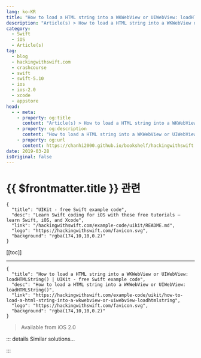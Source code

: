 ```yaml
---
lang: ko-KR
title: "How to load a HTML string into a WKWebView or UIWebView: loadHTMLString()"
description: "Article(s) > How to load a HTML string into a WKWebView or UIWebView: loadHTMLString()"
category:
  - Swift
  - iOS
  - Article(s)
tag: 
  - blog
  - hackingwithswift.com
  - crashcourse
  - swift
  - swift-5.10
  - ios
  - ios-2.0
  - xcode
  - appstore
head:
  - - meta:
    - property: og:title
      content: "Article(s) > How to load a HTML string into a WKWebView or UIWebView: loadHTMLString()"
    - property: og:description
      content: "How to load a HTML string into a WKWebView or UIWebView: loadHTMLString()"
    - property: og:url
      content: https://chanhi2000.github.io/bookshelf/hackingwithswift.com/example-code/uikit/how-to-load-a-html-string-into-a-wkwebview-or-uiwebview-loadhtmlstring.html
date: 2019-03-28
isOriginal: false
---
```


# {{ $frontmatter.title }} 관련

```component VPCard
{
  "title": "UIKit - free Swift example code",
  "desc": "Learn Swift coding for iOS with these free tutorials – learn Swift, iOS, and Xcode",
  "link": "/hackingwithswift.com/example-code/uikit/README.md",
  "logo": "https://hackingwithswift.com/favicon.svg",
  "background": "rgba(174,10,10,0.2)"
}
```

[[toc]]

---

```component VPCard
{
  "title": "How to load a HTML string into a WKWebView or UIWebView: loadHTMLString() | UIKit - free Swift example code",
  "desc": "How to load a HTML string into a WKWebView or UIWebView: loadHTMLString()",
  "link": "https://hackingwithswift.com/example-code/uikit/how-to-load-a-html-string-into-a-wkwebview-or-uiwebview-loadhtmlstring",
  "logo": "https://hackingwithswift.com/favicon.svg",
  "background": "rgba(174,10,10,0.2)"
}
```

> Available from iOS 2.0

<!-- TODO: 작성 -->

<!--
If you want to generate HTML locally and show it inside your app, it's easy to do in both `UIWebView` and `WKWebView`. First, here's the code for `UIWebView`:

```swift
let webView1 = UIWebView()
webView1.loadHTMLString("<html><body><p>Hello!</p></body></html>", baseURL: nil)
```

And now here's the code for `WKWebView`:

```swift
let webView2 = WKWebView()
webView2.loadHTMLString("<html><body><p>Hello!</p></body></html>", baseURL: nil)
```

If you want to load resources from a particular place, such as JavaScript and CSS files, you can set the `baseURL` parameter to any `URL`. This could, for example, be the resource path for your app bundle, which would allow you to use local images and other assets alongside your generated HTML.

-->

::: details Similar solutions…

<!--
/example-code/wkwebview/how-to-load-http-content-in-wkwebview-and-uiwebview">How to load HTTP content in WKWebView and UIWebView 
/example-code/wkwebview/whats-the-difference-between-uiwebview-and-wkwebview">What's the difference between UIWebView and WKWebView? 
/example-code/uicolor/how-to-convert-a-html-name-string-into-a-uicolor">How to convert a HTML name string into a UIColor 
/example-code/uikit/how-to-stop-users-selecting-text-in-a-uiwebview-or-wkwebview">How to stop users selecting text in a UIWebView or WKWebView 
/example-code/system/how-to-convert-html-to-an-nsattributedstring">How to convert HTML to an NSAttributedString</a>
-->

:::


